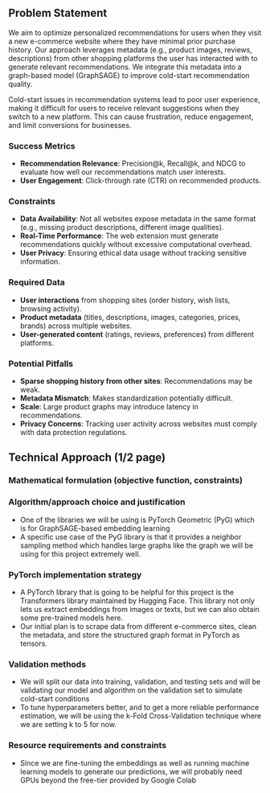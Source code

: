 ## Problem Statement  

We aim to optimize personalized recommendations for users when they visit a new e-commerce website where they have minimal prior purchase history. Our approach leverages metadata (e.g., product images, reviews, descriptions) from other shopping platforms the user has interacted with to generate relevant recommendations. We integrate this metadata into a graph-based model (GraphSAGE) to improve cold-start recommendation quality.

Cold-start issues in recommendation systems lead to poor user experience, making it difficult for users to receive relevant suggestions when they switch to a new platform. This can cause frustration, reduce engagement, and limit conversions for businesses.  

### Success Metrics  
- **Recommendation Relevance**: Precision@k, Recall@k, and NDCG to evaluate how well our recommendations match user interests.  
- **User Engagement**: Click-through rate (CTR) on recommended products.  

### Constraints  
- **Data Availability**: Not all websites expose metadata in the same format (e.g., missing product descriptions, different image qualities).  
- **Real-Time Performance**: The web extension must generate recommendations quickly without excessive computational overhead.  
- **User Privacy**: Ensuring ethical data usage without tracking sensitive information.  

### Required Data  
- **User interactions** from shopping sites (order history, wish lists, browsing activity).  
- **Product metadata** (titles, descriptions, images, categories, prices, brands) across multiple websites.  
- **User-generated content** (ratings, reviews, preferences) from different platforms.  

### Potential Pitfalls  
- **Sparse shopping history from other sites**: Recommendations may be weak.  
- **Metadata Mismatch**: Makes standardization potentially difficult.  
- **Scale**: Large product graphs may introduce latency in recommendations.  
- **Privacy Concerns**: Tracking user activity across websites must comply with data protection regulations.


## Technical Approach (1/2 page)
### Mathematical formulation (objective function, constraints)


### Algorithm/approach choice and justification
- One of the libraries we will be using is PyTorch Geometric (PyG) which is for GraphSAGE-based embedding learning
- A specific use case of the PyG library is that it provides a neighbor sampling method which handles large graphs like the graph we will be using for this project extremely well.


### PyTorch implementation strategy
- A PyTorch library that is going to be helpful for this project is the Transformers library maintained by Hugging Face. This library not only lets us extract embeddings from images or texts, but we can also obtain some pre-trained models here.
- Our initial plan is to scrape data from different e-commerce sites, clean the metadata, and store the structured graph format in PyTorch as tensors.


### Validation methods
- We will split our data into training, validation, and testing sets and will be validating our model and algorithm on the validation set to simulate cold-start conditions
- To tune hyperparameters better, and to get a more reliable performance estimation, we will be using the k-Fold Cross-Validation technique where we are setting k to 5 for now.


### Resource requirements and constraints
- Since we are fine-tuning the embeddings as well as running machine learning models to generate our predictions, we will probably need GPUs beyond the free-tier provided by Google Colab
